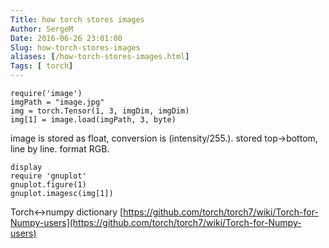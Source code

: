 ```yaml
---
Title: how torch stores images
Author: SergeM
Date: 2016-06-26 23:01:00
Slug: how-torch-stores-images
aliases: [/how-torch-stores-images.html]
Tags: [ torch]
---
```




```
require('image')
imgPath = "image.jpg"
img = torch.Tensor(1, 3, imgDim, imgDim)
img[1] = image.load(imgPath, 3, byte)
```
image is stored as float, conversion is (intensity/255.). stored top->bottom, line by line. format RGB.
```
display
require 'gnuplot'
gnuplot.figure(1)
gnuplot.imagesc(img[1])
```

Torch<->numpy dictionary
[https://github.com/torch/torch7/wiki/Torch-for-Numpy-users](https://github.com/torch/torch7/wiki/Torch-for-Numpy-users)
